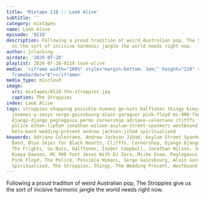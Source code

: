 ```yaml
---
title: 'Mixtape 118 :: Look Alive'
subtitle: ''
category: mixtapes
name: Look Alive
episode: '0118'
description: Following a proud tradition of weird Australian pop, The Stroppies give
  us the sort of incisive harmonic jangle the world needs right now.
author: jclacking
airdate: '2020-07-28'
playlist: 2020-07-28-0118-look-alive
media: '<iframe width="100%" style="margin-bottom: 1em;" height="120" src="https://www.mixcloud.com/widget/iframe/?feed=%2Fthe-lacking-org%2Fuwkut3-118-look-alive%2F&hide_artwork=1&hide_cover=1&light=1"
  frameborder="0"></iframe>'
media_type: mixcloud
image:
  src: mixtapes/0118-the-stroppies.jpg
  caption: The Stroppies
index: Look Alive
tags: stroppies shopping possible-humans go-nuts halftones thingy kimya-dawson isobel-campbell
  jovenes-y-sexys serge-gainsbourg-alain-goraguer pink-floyd mc-900-foot-jesus-with-dj-zero
  django-django peglegasus perms cornershop adriano-celentano clifffs frights blue-skies-for-black-hearts
  police ethan-lipton jonathan-wilson asylum-street-spankers westbound-train miike-snow
  beta-band wedding-present andrew-jackson-jihad spiritualized
keywords: Adriano Celentano, Andrew Jackson Jihad, Asylum Street Spankers, The Beta
  Band, Blue Skies for Black Hearts, Clifffs, Cornershop, Django Django, Ethan Lipton,
  The Frights, Go-Nuts, Halftones, Isobel Campbell, Jonathan Wilson, Jovenes Y Sexys,
  Kimya Dawson, MC 900 Foot Jesus With DJ Zero, Miike Snow, Peglegasus, The Perms,
  Pink Floyd, The Police, Possible Humans, Serge Gainsbourg, Alain Goraguer, Shopping,
  Spiritualized, The Stroppies, Thingy, The Wedding Present, Westbound Train
---
```

Following a proud tradition of weird Australian pop, The Stroppies give us the sort of incisive harmonic jangle the world needs right now.
